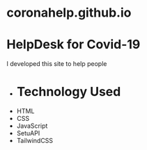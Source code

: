 # coronahelp.github.io

<h1>HelpDesk for Covid-19</h1>

<p>I developed this site to help people </p>

<ul>
  <li><h1>Technology Used</h1></li>
  <li>HTML</li>
  <li>CSS</li>
  <li>JavaScript</li>
  <li>SetuAPI</li>
  <li>TailwindCSS</li>
</ul>
